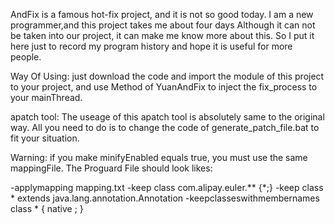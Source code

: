 AndFix is a famous hot-fix project, and it is not so good today. I am a new programmer,and this project takes me about four days Although it can not be taken into our project, it can make me know more about this. So I put it here just to record my program history and hope it is useful for more people.

Way Of Using:
just download the code and import the module of this project to your project, and use Method of YuanAndFix to inject the fix_process to your mainThread.

apatch tool:
The useage of this apatch tool is absolutely same to the original way. All you need to do is to change the code of generate_patch_file.bat to fit your situation.

Warning:
if you make minifyEnabled equals true, you must use the same mappingFile.
The Proguard File should look likes:

-applymapping mapping.txt
-keep class com.alipay.euler.** {*;}
-keep class * extends java.lang.annotation.Annotation
-keepclasseswithmembernames class * {
    native <methods>;
}
